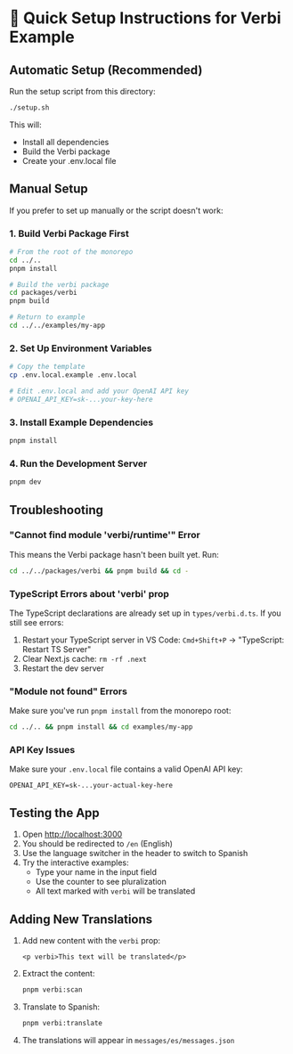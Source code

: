 # 🚀 Quick Setup Instructions for Verbi Example

## Automatic Setup (Recommended)

Run the setup script from this directory:

```bash
./setup.sh
```

This will:
- Install all dependencies
- Build the Verbi package
- Create your .env.local file

## Manual Setup

If you prefer to set up manually or the script doesn't work:

### 1. Build Verbi Package First

```bash
# From the root of the monorepo
cd ../..
pnpm install

# Build the verbi package
cd packages/verbi
pnpm build

# Return to example
cd ../../examples/my-app
```

### 2. Set Up Environment Variables

```bash
# Copy the template
cp .env.local.example .env.local

# Edit .env.local and add your OpenAI API key
# OPENAI_API_KEY=sk-...your-key-here
```

### 3. Install Example Dependencies

```bash
pnpm install
```

### 4. Run the Development Server

```bash
pnpm dev
```

## Troubleshooting

### "Cannot find module 'verbi/runtime'" Error

This means the Verbi package hasn't been built yet. Run:

```bash
cd ../../packages/verbi && pnpm build && cd -
```

### TypeScript Errors about 'verbi' prop

The TypeScript declarations are already set up in `types/verbi.d.ts`. If you still see errors:

1. Restart your TypeScript server in VS Code: `Cmd+Shift+P` → "TypeScript: Restart TS Server"
2. Clear Next.js cache: `rm -rf .next`
3. Restart the dev server

### "Module not found" Errors

Make sure you've run `pnpm install` from the monorepo root:

```bash
cd ../.. && pnpm install && cd examples/my-app
```

### API Key Issues

Make sure your `.env.local` file contains a valid OpenAI API key:

```
OPENAI_API_KEY=sk-...your-actual-key-here
```

## Testing the App

1. Open [http://localhost:3000](http://localhost:3000)
2. You should be redirected to `/en` (English)
3. Use the language switcher in the header to switch to Spanish
4. Try the interactive examples:
   - Type your name in the input field
   - Use the counter to see pluralization
   - All text marked with `verbi` will be translated

## Adding New Translations

1. Add new content with the `verbi` prop:
   ```tsx
   <p verbi>This text will be translated</p>
   ```

2. Extract the content:
   ```bash
   pnpm verbi:scan
   ```

3. Translate to Spanish:
   ```bash
   pnpm verbi:translate
   ```

4. The translations will appear in `messages/es/messages.json`